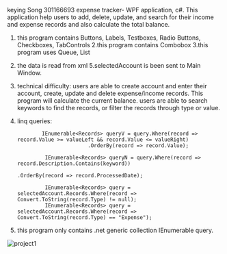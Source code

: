 ﻿keying Song 301166693
expense tracker- WPF application, c#. This application help users to add, delete, update, and search for their income and expense records and also calculate the total balance.

1. this program contains Buttons, Labels, Testboxes,  Radio Buttons, Checkboxes, TabControls
2.this program contains Combobox
3.this program uses Queue, List
4. the data is read from xml
5.selectedAccount is been sent to Main Window.
6. technical difficulty:  users are able to create account and enter their account, create, update and delete expense/income records. This program will calculate the current balance. 
                          users are able to search keywords to find the records, or filter the records through type or value. 
7. linq queries:   
              
               IEnumerable<Records> queryV = query.Where(record => record.Value >= valueLeft && record.Value <= valueRight)
                              .OrderBy(record => record.Value);

                IEnumerable<Records> queryN = query.Where(record => record.Description.Contains(keyword))
                                                                .OrderBy(record => record.ProcessedDate);

                IEnumerable<Records> query = selectedAccount.Records.Where(record => Convert.ToString(record.Type) != null);
                IEnumerable<Records> query = selectedAccount.Records.Where(record => Convert.ToString(record.Type) == "Expense");
8. this program only contains .net generic collection  IEnumerable<Records> query.
  
  
![project1](https://user-images.githubusercontent.com/102123559/171959637-e565f811-4a84-4923-883e-c78869b9378d.gif)
